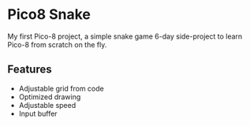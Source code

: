 # Pico8 Snake 
My first Pico-8 project, a simple snake game 6-day side-project to learn Pico-8 from scratch on the fly.

## Features
* Adjustable grid from code
* Optimized drawing
* Adjustable speed
* Input buffer
  
